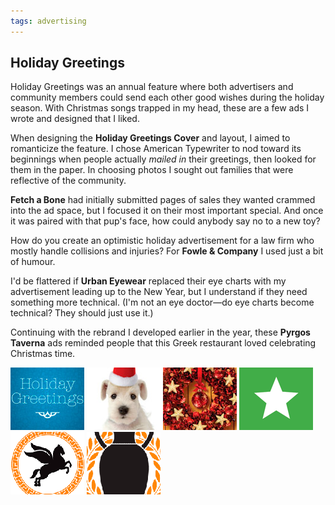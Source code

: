 ```yaml
---
tags: advertising
---
```


<article>
<h1>Holiday Greetings</h1>
<section>
<p>Holiday Greetings was an annual feature where both advertisers and community members could send each other good wishes during the holiday season. With Christmas songs trapped in my head, these are a few ads I wrote and designed that I liked.</p>
<p>When designing the <strong>Holiday Greetings Cover</strong> and layout, I aimed to romanticize the feature. I chose American Typewriter to nod toward its beginnings when people  actually <em>mailed in</em> their greetings, then looked for them in the paper. In choosing photos I sought out families that were reflective of the community.</p>
<p><strong>Fetch a Bone</strong> had initially submitted pages of sales they wanted crammed into the ad space, but I focused it on their most important special. And once it was paired with that pup's face, how could anybody say no to a new toy?</p>
<p>How do you create an optimistic holiday advertisement for a law firm who mostly handle collisions and injuries? For <strong>Fowle & Company</strong> I used just a bit of humour.</p>
<p>I'd be flattered if <strong>Urban Eyewear</strong> replaced their eye charts with my advertisement leading up to the New Year, but I understand if they need something more technical. (I'm not an eye doctor&#151;do eye charts become technical? They should just use it.)</p>
<p>Continuing with the rebrand I developed earlier in the year, these <strong>Pyrgos Taverna</strong> ads reminded people that this Greek restaurant loved celebrating Christmas time.</p>
</section>
<aside>
<div class="left">
<a href="images/HolidayGreetings1.jpg" class="luminous" title="Holiday Greetings Cover" rel="Holiday Greetings"><img src="images/HolidayGreetings1-thumb.jpg" width="118" height="100"></a>
<a href="images/HolidayGreetings6.jpg" class="luminous" title="Fetch a Bone Holiday Advertisement" rel="Holiday Greetings"><img src="images/HolidayGreetings6-thumb.jpg" width="118" height="100"></a>
<a href="images/HolidayGreetings5.jpg" class="luminous" title="Fowle & Company Holiday Advertisement" rel="Holiday Greetings"><img src="images/HolidayGreetings5-thumb.jpg" width="118" height="100"></a>
<a href="images/HolidayGreetings2.png" class="luminous" title="Urban Eyewear Holiday Advertisement" rel="Holiday Greetings"><img src="images/HolidayGreetings2-thumb.png" width="118" height="100"></a>
<a href="images/HolidayGreetings3.png" class="luminous" title="Pyrgos Taverna Holiday Advertisement" rel="Holiday Greetings"><img src="images/HolidayGreetings3-thumb.png" width="118" height="100"></a>
<a href="images/HolidayGreetings4.png" class="luminous" title="Pyrgos Taverna New Year's Advertisement" rel="Holiday Greetings"><img src="images/HolidayGreetings4-thumb.png" width="118" height="100"></a>
</div></aside>
</article>

